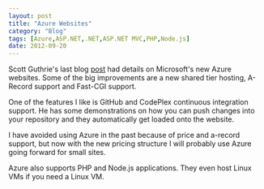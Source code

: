 ```yaml
---
layout: post
title: "Azure Websites"
category: "Blog"
tags: [Azure,ASP.NET,.NET,ASP.NET MVC,PHP,Node.js]
date: 2012-09-20
---
```



Scott Guthrie's last blog [post](http://weblogs.asp.net/scottgu/archive/2012/09/17/announcing-great-improvements-to-windows-azure-web-sites.aspx "Azure post") had details on Microsoft's new Azure websites. Some of the big improvements are a new shared tier hosting, A-Record support and Fast-CGI support.

One of the features I like is GitHub and CodePlex continuous integration support. He has some demonstrations on how you can push changes into your repository and they automatically get loaded onto the website.

I have avoided using Azure in the past because of price and a-record support, but now with the new pricing structure I will probably use Azure going forward for small sites.

Azure also supports PHP and Node.js applications. They even host Linux VMs if you need a Linux VM.